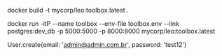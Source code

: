 docker build -t mycorp/leo:toolbox.latest .

docker run -itP --name toolbox --env-file toolbox.env --link postgres:dev_db -p 5000:5000 -p 8000:8000 mycorp/leo:toolbox.latest

User.create(email: 'admin@admin.com.br', password: 'test12')
